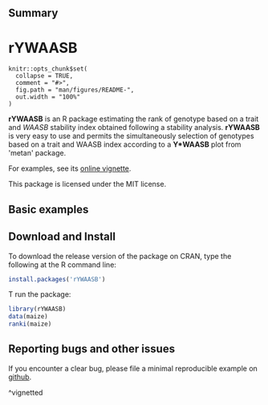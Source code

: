 ## Summary

<!-- README.md is generated from README.Rmd. Please edit that file -->

# rYWAASB

```{r, include = FALSE}
knitr::opts_chunk$set(
  collapse = TRUE,
  comment = "#>",
  fig.path = "man/figures/README-",
  out.width = "100%"
)
```
**rYWAASB** is an R package estimating the rank of genotype based on a trait and *WAASB* stability index obtained following a stability analysis. **rYWAASB** is very easy to use and permits the simultaneously selection of genotypes based on a trait and WAASB index according to a **Y*WAASB** plot from 'metan' package.

For examples, see its [online vignette](https://github.com/abeyran/rYWAASB).

This package is licensed under the MIT license.

## Basic examples
## Download and Install

To download the release version of the package on CRAN, type the following at the R command line:

```r
install.packages('rYWAASB')
```

T run the package:

```r
library(rYWAASB)
data(maize)
ranki(maize)
```

## Reporting bugs and other issues

If you encounter a clear bug, please file a minimal reproducible example on 
[github](https://github.com/abeyran/rYWAASB).

^vignetted
